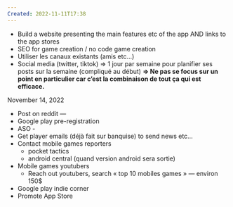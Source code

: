 ```yaml
---
Created: 2022-11-11T17:38
---
```

- Build a website presenting the main features etc of the app AND links to the app stores
- SEO for game creation / no code game creation
- Utiliser les canaux existants (amis etc…)
- Social media (twitter, tiktok) ⇒ 1 jour par semaine pour planifier ses posts sur la semaine (compliqué au début)
**⇒ Ne pas se focus sur un point en particulier car c’est la combinaison de tout ça qui est efficace.**
  
November 14, 2022
- Post on reddit —
- Google play pre-registration
- ASO -
- Get player emails (déjà fait sur banquise) to send news etc…
- Contact mobile games reporters
    - pocket tactics
    - android central (quand version android sera sortie)
- Mobile games youtubers
    - Reach out youtubers, search « top 10 mobiles games » — environ 150$
- Google play indie corner
- Promote App Store